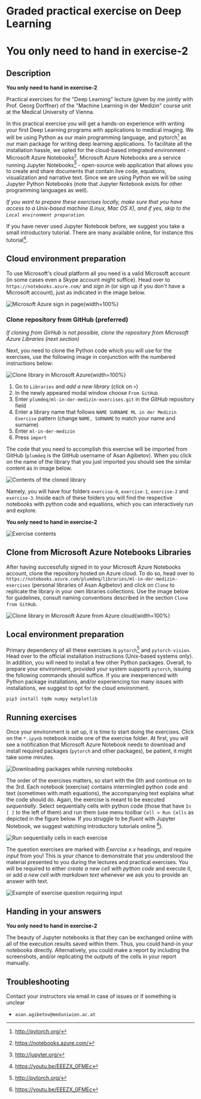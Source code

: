 # Graded practical exercise on Deep Learning

# You only need to hand in exercise-2

## Description

**You only need to hand in exercise-2** 

Practical exercises for the "Deep Learning" lecture (given by me jointly with
Prof. Georg Dorffner) of the "Machine Learning in der Medizin" course unit at
the Medical University of Vienna.

In this practical exercise you will get a hands-on experience with writing your
first Deep Learning programs with applications to medical imaging. We will be
using Python as our main programming language, and pytorch[^1] as our main
package for writing deep learning applications. To facilitate all the
installation hassle, we opted for the cloud-based integrated environment -
Microsoft Azure Notebooks[^2]. Microsoft Azure Notebooks are a service running
Jupyter Notebooks[^3] - open-source web application that allows you to create
and share documents that contain live code, equations, visualization and
narrative text. Since we are using Python we will be using Jupyter Python
Notebooks (note that Jupyter Notebook exists for other programming languages as
well).

*If you want to prepare these exercises locally, make sure that you have access
to a Unix-based machine (Linux, Mac OS X), and if yes, skip to the `Local
environment preparation`.*

[^1]: http://pytorch.org/
[^2]: https://notebooks.azure.com/
[^3]: http://jupyter.org/

If you have never used Jupyter Notebook before, we suggest you take a small
introductory tutorial. There are many available online, for instance this
tutorial[^4].

[^4]: https://youtu.be/EEEZX_0FMEc

## Cloud environment preparation

To use Microsoft's cloud platform all you need is a valid Microsoft account (in
some cases even a Skype account might suffice). Head over to
`https://notebooks.azure.com/` and *sign in* (or sign up if you don't have a
Microsoft account), just as indicated in the image below.

![Microsoft Azure sign in page](./assets/images/azure-signin.png){width=100%}

### Clone repository from GitHub (preferred)

*If cloning from GirHub is not possible, clone the repository from Microsoft
Azure Libraries (next section)*

Next, you need to clone the Python code which you will use for the exercises,
use the following image in conjunction with the numbered instructions below:

![Clone library in Microsoft Azure](./assets/images/azure-clone.png){width=100%}

1. Go to `Libraries` and *add a new library* (click on `+`)
2. In the newly appeared modal window choose `From GitHub`
3. Enter `plumdeq/ml-in-der-medizin-exercises.git` in the *GitHub* repository
   field
4. Enter a library name that follows `NAME SURNAME ML in der Medizin Exercise`
   pattern (change `NAME, SURNAME` to match your name and surname)
5. Enter `ml-in-der-medizin`
6. Press `import`

The code that you need to accomplish this exercise will be imported from
GitHub (`plumdeq` is the GitHub username of Asan Agibetov). When you click on
the name of the library that you just imported you should see the similar
content as in image below. 

![Contents of the cloned library](./assets/images/azure-folders.png)

Namely, you will have four folders `exercise-0`,
`exercise-1`, `exercise-2` and `exercise-3`. Inside each of these folders you
will find the respective notebooks with python code and equations, which you
can interactively run and explore.

**You only need to hand in exercise-2** 

![Exercise contents](./assets/images/azure-exercise-contents.png)


## Clone from Microsoft Azure Notebooks Libraries

After having successfully signed in to your Microsoft Azure Notebooks account,
clone the repository hosted on Azure cloud. To do so, head over to
`https://notebooks.azure.com/plumdeq/libraries/ml-in-der-medizin-exercises`
(personal libraries of Asan Agibetov) and click on `Clone` to replicate the
library in your own libraries collections. Use the image below for guidelines,
consult naming conventions described in the section `Clone from GitHub`.


![Clone library in Microsoft Azure from Azure cloud](./assets/images/azure-clone-no-github.png){width=100%}


## Local environment preparation

Primary dependency of all these exercises is `pytorch`[^1] and
`pytorch-vision`. Head over to the official installation instructions
(Unix-based systems only). In addition, you will need to install a few other
Python packages. Overall, to prepare your environment, provided your system
supports `pytorch`, issuing the following commands should suffice. If you are
inexperienced with Python package installations, and/or experiencing too many
issues with installations, we suggest to opt for the cloud environment.

```
pip3 install tqdm numpy matplotlib
```

## Running exercises

Once your environment is set up, it is time to start doing the exercises. Click
on the `*.ipynb` notebook inside one of the exercise folder. At first, you will
see a notification that Microsoft Azure Notebook needs to download and install
required packages (`pytorch` and other packages), be patient, it might take
some minutes.

![Downloading packages while running notebooks](./assets/images/azure-download-packages.png)

The order of the exercises matters, so start with the 0th and continue on to
the 3rd. Each notebook (exercise) contains intermingled python code and text
(sometimes with math equations), the accompanying text explains what the code
should do. Again, the exercise is meant to be executed *sequentially*. Select
sequentially cells with python code (those that have `In [ ]` to the left of
them) and run them (use menu toolbar `Cell > Run Cells` as depicted in the
figure below. If you struggle to be *fluent* with Jupyter Notebook, we suggest
watching introductory tutorials online [^4]).

![Run sequentially cells in each exercise](./assets/images/azure-run-cells.png)

The question exercises are marked with *Exercise x.x* headings, and require
*input* from you! This is your chance to demonstrate that you understood the
material presented to you during the lectures and practical exercises. You will
be required to either *create a new cell with python code* and execute it, or
add *a new cell with markdown text* whenever we ask you to provide an answer
with text.

![Example of exercise question requiring input](./assets/images/azure-insert-cell.png)

## Handing in your answers

**You only need to hand in exercise-2** 

The beauty of Jupyter notebooks is that they can be exchanged online with all
of the execution results saved within them. Thus, you could hand-in your
notebooks directly. Alternatively, you could make a report by including the
screenshots, and/or replicating the *outputs* of the cells in your report
manually.

## Troubleshooting

Contact your instructors via email in case of issues or if something is
unclear

* `asan.agibetov@meduniwien.ac.at`  
